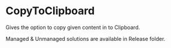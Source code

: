 # CopyToClipboard

Gives the option to copy given content in to Clipboard.


Managed & Unmanaged solutions are available in Release folder.
